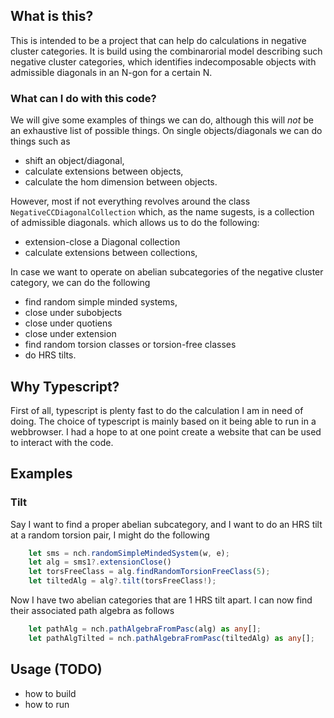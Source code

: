 
## What is this?

This is intended to be a project that can help do calculations in negative cluster categories. 
It is build using the combinarorial model describing such negative cluster categories, 
which identifies indecomposable objects with admissible diagonals in an N-gon for a certain N. 

### What can I do with this code?

We will give some examples of things we can do, although this will _not_ be an exhaustive list of possible things.
On single objects/diagonals we can do things such as

- shift an object/diagonal,
- calculate extensions between objects,
- calculate the hom dimension between objects.

However, most if not everything revolves around the class `NegativeCCDiagonalCollection` which, as the name sugests, is a collection of admissible diagonals. 
which allows us to do the following:

- extension-close a Diagonal collection
- calculate extensions between collections,

In case we want to operate on abelian subcategories of the negative cluster category, we can do the following

- find random simple minded systems,
- close under subobjects
- close under quotiens
- close under extension
- find random torsion classes or torsion-free classes
- do HRS tilts.


## Why Typescript?
First of all, typescript is plenty fast to do the calculation I am in need of doing.
The choice of typescript is mainly based on it being able to run in a webbrowser. 
I had a hope to at one point create a website that can be used to interact with the code. 


## Examples

### Tilt
Say I want to find a proper abelian subcategory, and I want to do an HRS tilt at a random torsion pair, I might do the following

``` Typescript
    let sms = nch.randomSimpleMindedSystem(w, e);
    let alg = sms1?.extensionClose()
    let torsFreeClass = alg.findRandomTorsionFreeClass(5);
    let tiltedAlg = alg?.tilt(torsFreeClass!);
```

Now I have two abelian categories that are 1 HRS tilt apart. I can now find their associated path algebra as follows

``` Typescript
    let pathAlg = nch.pathAlgebraFromPasc(alg) as any[];
    let pathAlgTilted = nch.pathAlgebraFromPasc(tiltedAlg) as any[];
```

## Usage (TODO)
- how to build
- how to run
